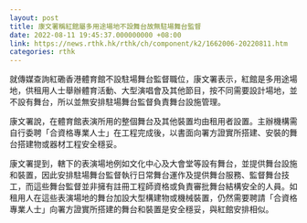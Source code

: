 ```yaml
---
layout: post
title: 康文署稱紅館屬多用途場地不設舞台故無駐場舞台監督
date: 2022-08-11 19:45:37.000000000 +08:00
link: https://news.rthk.hk/rthk/ch/component/k2/1662006-20220811.htm
categories: rthk
---
```


就傳媒查詢紅磡香港體育館不設駐場舞台監督職位，康文署表示，紅館是多用途場地，供租用人士舉辦體育活動、大型演唱會及其他節目，按不同需要設計場地，並不設有舞台，所以並無安排駐場舞台監督負責舞台設施管理。

康文署說，在體育館表演所用的整個舞台及其他裝置均由租用者設置。主辦機構需自行委聘「合資格專業人士」在工程完成後，以書面向署方證實所搭建、安裝的舞台搭建物或器材工程安全穩妥。

康文署提到，轄下的表演場地例如文化中心及大會堂等設有舞台，並提供舞台設施和裝置，因此安排駐場舞台監督執行日常舞台運作及提供舞台服務、監督舞台技工，而這些舞台監督並非擁有註冊工程師資格或負責審批舞台結構安全的人員。如租用人在這些表演場地的舞台加設大型構建物或機械裝置，仍然需要聘請「合資格專業人士」向署方證實所搭建的舞台和裝置是安全穩妥，與紅館安排相似。
